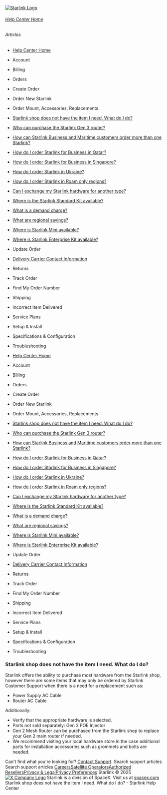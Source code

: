 [![Starlink Logo](https://www.starlink.com/_next/image?url=%2Fassets%2Fimages%2Flogo%2Flogo_white.png&w=3840&q=75)](https://www.starlink.com/support/article/<https:/www.starlink.com/>)
###### [Help Center Home](https://www.starlink.com/support/article/</support>)
###### Articles
  * [Help Center Home](https://www.starlink.com/support/article/</support>)
  * Account
  * Billing
  * Orders
  * Create Order
  * Order New Starlink
  * Order Mount, Accessories, Replacements
  * [Starlink shop does not have the item I need. What do I do?](https://www.starlink.com/support/article/</support/article/d7ab4380-e486-7185-d293-7abc9bd82230>)
  * [Who can purchase the Starlink Gen 3 router?](https://www.starlink.com/support/article/</support/article/2b4989e1-df94-502c-8c75-1d3307653dd1>)
  * [How can Starlink Business and Maritime customers order more than one Starlink?](https://www.starlink.com/support/article/</support/article/3cbc9a21-6bf1-0d8b-6b1c-d434ff51099c>)
  * [How do I order Starlink for Business in Qatar?](https://www.starlink.com/support/article/</support/article/d2921316-bdce-bd6f-2066-3657443a56e2>)
  * [How do I order Starlink for Business in Singapore?](https://www.starlink.com/support/article/</support/article/a3fa6859-b40b-a48b-d811-6c5df8ef31d8>)
  * [How do I order Starlink in Ukraine?](https://www.starlink.com/support/article/</support/article/a196a247-04cd-5437-dfaa-1782d19334ce>)
  * [How do I order Starlink in Roam only regions?](https://www.starlink.com/support/article/</support/article/7f8c3294-ae1b-0d12-88bb-956dafa78c92>)
  * [Can I exchange my Starlink hardware for another type?](https://www.starlink.com/support/article/</support/article/b1e8a524-52da-3521-4b3f-6f719c83f043>)
  * [Where is the Starlink Standard Kit available?](https://www.starlink.com/support/article/</support/article/07e361fd-0df7-50ed-0287-642e86b4eb17>)
  * [What is a demand charge?](https://www.starlink.com/support/article/</support/article/63d885d3-c269-21f9-69d6-3ed1b2fd18e9>)
  * [What are regional savings?](https://www.starlink.com/support/article/</support/article/efa87a10-aa1d-783a-ae80-0e1425041708>)
  * [Where is Starlink Mini available?](https://www.starlink.com/support/article/</support/article/c086c0c8-78b7-421e-20b9-40f0084d1926>)
  * [Where is Starlink Enterprise Kit available?](https://www.starlink.com/support/article/</support/article/252b4992-ad2a-79a0-cd0d-e32f544d6deb>)
  * Update Order
  * [Delivery Carrier Contact Information](https://www.starlink.com/support/article/</support/article/c954e904-6c7b-0171-e845-567390f8bfb1>)
  * Returns
  * Track Order
  * Find My Order Number
  * Shipping
  * Incorrect Item Delivered
  * Service Plans
  * Setup & Install
  * Specifications & Configuration
  * Troubleshooting


  * [Help Center Home](https://www.starlink.com/support/article/</support>)
  * Account
  * Billing
  * Orders
  * Create Order
  * Order New Starlink
  * Order Mount, Accessories, Replacements
  * [Starlink shop does not have the item I need. What do I do?](https://www.starlink.com/support/article/</support/article/d7ab4380-e486-7185-d293-7abc9bd82230>)
  * [Who can purchase the Starlink Gen 3 router?](https://www.starlink.com/support/article/</support/article/2b4989e1-df94-502c-8c75-1d3307653dd1>)
  * [How can Starlink Business and Maritime customers order more than one Starlink?](https://www.starlink.com/support/article/</support/article/3cbc9a21-6bf1-0d8b-6b1c-d434ff51099c>)
  * [How do I order Starlink for Business in Qatar?](https://www.starlink.com/support/article/</support/article/d2921316-bdce-bd6f-2066-3657443a56e2>)
  * [How do I order Starlink for Business in Singapore?](https://www.starlink.com/support/article/</support/article/a3fa6859-b40b-a48b-d811-6c5df8ef31d8>)
  * [How do I order Starlink in Ukraine?](https://www.starlink.com/support/article/</support/article/a196a247-04cd-5437-dfaa-1782d19334ce>)
  * [How do I order Starlink in Roam only regions?](https://www.starlink.com/support/article/</support/article/7f8c3294-ae1b-0d12-88bb-956dafa78c92>)
  * [Can I exchange my Starlink hardware for another type?](https://www.starlink.com/support/article/</support/article/b1e8a524-52da-3521-4b3f-6f719c83f043>)
  * [Where is the Starlink Standard Kit available?](https://www.starlink.com/support/article/</support/article/07e361fd-0df7-50ed-0287-642e86b4eb17>)
  * [What is a demand charge?](https://www.starlink.com/support/article/</support/article/63d885d3-c269-21f9-69d6-3ed1b2fd18e9>)
  * [What are regional savings?](https://www.starlink.com/support/article/</support/article/efa87a10-aa1d-783a-ae80-0e1425041708>)
  * [Where is Starlink Mini available?](https://www.starlink.com/support/article/</support/article/c086c0c8-78b7-421e-20b9-40f0084d1926>)
  * [Where is Starlink Enterprise Kit available?](https://www.starlink.com/support/article/</support/article/252b4992-ad2a-79a0-cd0d-e32f544d6deb>)
  * Update Order
  * [Delivery Carrier Contact Information](https://www.starlink.com/support/article/</support/article/c954e904-6c7b-0171-e845-567390f8bfb1>)
  * Returns
  * Track Order
  * Find My Order Number
  * Shipping
  * Incorrect Item Delivered
  * Service Plans
  * Setup & Install
  * Specifications & Configuration
  * Troubleshooting


### Starlink shop does not have the item I need. What do I do?
Starlink offers the ability to purchase most hardware from the Starlink shop, however there are some items that may only be ordered by Starlink Customer Support when there is a need for a replacement such as:
  * Power Supply AC Cable
  * Router AC Cable


Additionally:
  * Verify that the appropriate hardware is selected.
  * Parts not sold separately: Gen 3 POE Injector
  * Gen 2 Mesh Router can be purchased from the Starlink shop to replace your Gen 2 main router if needed.
  * We recommend visiting your local hardware store in the case additional parts for installation accessories such as grommets and bolts are needed.


Can't find what you're looking for? [Contact Support](https://www.starlink.com/support/article/</support/tickets?sourceType=web_article_help_center&sourceValue=d7ab4380-e486-7185-d293-7abc9bd82230>).
Search support articles
Search support articles
[Careers](https://www.starlink.com/support/article/<https:/www.spacex.com/careers>)[Satellite Operators](https://www.starlink.com/support/article/<https:/starlink.com/satellite-operators>)[Authorized Resellers](https://www.starlink.com/support/article/<https:/starlink.com/resellers>)[Privacy & Legal](https://www.starlink.com/support/article/<https:/starlink.com/legal>)[Privacy Preferences](https://www.starlink.com/support/article/<>)
Starlink © 2025
[![X Company Logo](https://www.starlink.com/assets/images/icons/x-logo.svg)](https://www.starlink.com/support/article/<https:/twitter.com/Starlink>)
Starlink is a division of SpaceX. Visit us at [spacex.com](https://www.starlink.com/support/article/<https:/www.spacex.com/>)
Starlink shop does not have the item I need. What do I do? - Starlink Help Center
